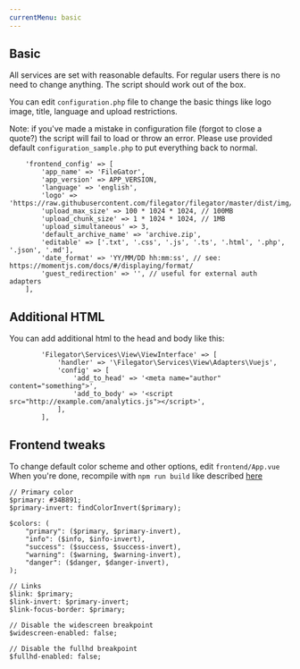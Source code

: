 ```yaml
---
currentMenu: basic
---
```


## Basic
All services are set with reasonable defaults. For regular users there is no need to change anything. The script should work out of the box.


You can edit `configuration.php` file to change the basic things like logo image, title, language and upload restrictions.


Note: if you've made a mistake in configuration file (forgot to close a quote?) the script will fail to load or throw an error. Please use provided default `configuration_sample.php` to put everything back to normal.

```
    'frontend_config' => [
        'app_name' => 'FileGator',
        'app_version' => APP_VERSION,
        'language' => 'english',
        'logo' => 'https://raw.githubusercontent.com/filegator/filegator/master/dist/img/logo.png',
        'upload_max_size' => 100 * 1024 * 1024, // 100MB
        'upload_chunk_size' => 1 * 1024 * 1024, // 1MB
        'upload_simultaneous' => 3,
        'default_archive_name' => 'archive.zip',
        'editable' => ['.txt', '.css', '.js', '.ts', '.html', '.php', '.json', '.md'],
        'date_format' => 'YY/MM/DD hh:mm:ss', // see: https://momentjs.com/docs/#/displaying/format/
        'guest_redirection' => '', // useful for external auth adapters
    ],
```

## Additional HTML
You can add additional html to the head and body like this:
```
        'Filegator\Services\View\ViewInterface' => [
            'handler' => '\Filegator\Services\View\Adapters\Vuejs',
            'config' => [
                'add_to_head' => '<meta name="author" content="something">',
                'add_to_body' => '<script src="http://example.com/analytics.js"></script>',
            ],
        ],
```

## Frontend tweaks
To change default color scheme and other options, edit `frontend/App.vue` When you're done, recompile with `npm run build` like described [here](/development.html)

```
// Primary color
$primary: #34B891;
$primary-invert: findColorInvert($primary);

$colors: (
    "primary": ($primary, $primary-invert),
    "info": ($info, $info-invert),
    "success": ($success, $success-invert),
    "warning": ($warning, $warning-invert),
    "danger": ($danger, $danger-invert),
);

// Links
$link: $primary;
$link-invert: $primary-invert;
$link-focus-border: $primary;

// Disable the widescreen breakpoint
$widescreen-enabled: false;

// Disable the fullhd breakpoint
$fullhd-enabled: false;
```

